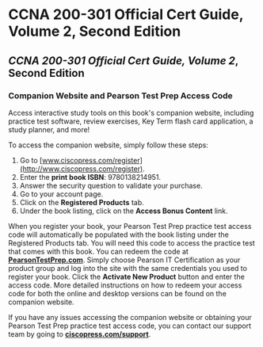 # CCNA 200-301 Official Cert Guide, Volume 2, Second Edition

## *CCNA 200-301 Official Cert Guide, Volume 2*, Second Edition

### Companion Website and Pearson Test Prep Access Code

Access interactive study tools on this book's companion website, including practice test software, review exercises, Key Term flash card application, a study planner, and more!

To access the companion website, simply follow these steps:

1. Go to [www.ciscopress.com/register](http://www.ciscopress.com/register).
2. Enter the **print book ISBN**: 9780138214951.
3. Answer the security question to validate your purchase.
4. Go to your account page.
5. Click on the **Registered Products** tab.
6. Under the book listing, click on the **Access Bonus Content** link.

When you register your book, your Pearson Test Prep practice test access code will automatically be populated with the book listing under the Registered Products tab. You will need this code to access the practice test that comes with this book. You can redeem the code at **[PearsonTestPrep.com](http://PearsonTestPrep.com)**. Simply choose Pearson IT Certification as your product group and log into the site with the same credentials you used to register your book. Click the **Activate New Product** button and enter the access code. More detailed instructions on how to redeem your access code for both the online and desktop versions can be found on the companion website.

If you have any issues accessing the companion website or obtaining your Pearson Test Prep practice test access code, you can contact our support team by going to **[ciscopress.com/support](http://ciscopress.com/support)**.